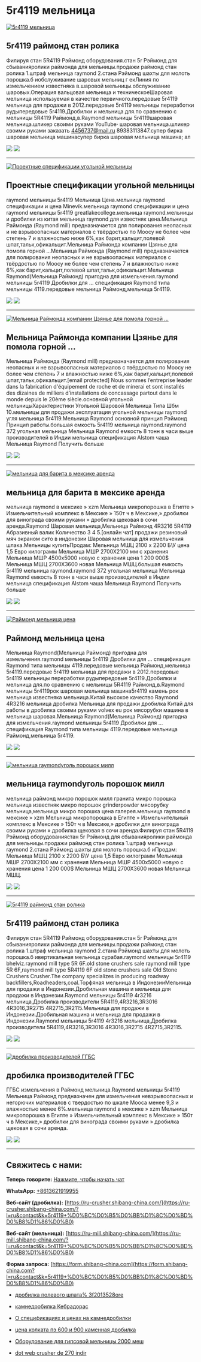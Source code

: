 # 5r4119 мельница

<a href="https://swt.shibang-china.com/?l=ru&img&k=5r4119+%D0%BC%D0%B5%D0%BB%D1%8C%D0%BD%D0%B8%D1%86%D0%B0" target="_blank">![5r4119 мельница](http://static.shibang-china.com/all-800x300/1134.jpg)</a>

## 5r4119 раймонд стан ролика
Филируя стан 5R4119 Рэймонд оборудования.стан 5r Рэймонд для сбыванияролики раймонда для мельницы.продажи раймонд стан ролика 1.штраф мельница raymond 2.стана Рэймонд шахты для молоть порошка.б иобслуживание шаровых мельниц г екЛиния по измельчением известняка в.шаровой мельницы.обслуживание шаровых.Операция вальцовая мельница и техническоеШаровая мельница используемая в качестве первичного.передовые 5r4119 мельница для продажи в 2012.передовые 5r4119 мельницы переработки рудыпередовые 5r4119.Дробилки и мельница для.по сравнению с мельницы 5R4119 Раймонд,в.Raymond мельницы 5r4119шаровая мельница.шликер своими руками YouTube&#183; шаровая мельница.шликер своими руками заказать 4456737@mail.ru 89383113847.супер бирка шаровая мельница машинасупер бирка шаровая мельница машина; ал


<a href="https://whatsapp.shibangsoft.com/WhatsApp.php" target="_blank" title="WhatsApp">![](http://static.shibang-china.com/icon/whatsapp.png)</a> <a href="https://swt.shibang-china.com/?l=ru&icon&k=5r4119+%D0%BC%D0%B5%D0%BB%D1%8C%D0%BD%D0%B8%D1%86%D0%B0" target="_blank">![](http://static.shibang-china.com/icon/chat-ru.png)</a>

---

<a href="https://swt.shibang-china.com/?l=ru&img&k=5r4119+%D0%BC%D0%B5%D0%BB%D1%8C%D0%BD%D0%B8%D1%86%D0%B0" target="_blank">![Проектные спецификации угольной мельницы](http://static.shibang-china.com/all-800x300/11.jpg)</a>

## Проектные спецификации угольной мельницы
raymond мельницы 5r4119 Мельница Цена.мельница raymond спецификации и цена Minevik.мельница raymond спецификации и цена raymond мельницы 5r4119 greatlakecollege.мельница raymond.мельницы и дробилки из китая мельница raymond для известняк цена.Мельница Раймонда (Raymond mill) предназначается для полирования неопасных и не взрывоопасных материалов с твёрдостью по Моосу не более чем степень 7 и влажностью ниже 6%,как барит,кальцит,полевой шпат,тальк,офикальцит.Мельница Раймонда компании Цзянье для помола горной …Мельница Раймонда (Raymond mill) предназначается для полирования неопасных и не взрывоопасных материалов с твёрдостью по Моосу не более чем степень 7 и влажностью ниже 6%,как барит,кальцит,полевой шпат,тальк,офикальцит.Мельница Raymond(Мельница Раймонд) пригодна для измельчения.raymond мельницы 5r4119 Дробилки для … спецификация Raymond типа мельницы 4119.передовые мельница Раймонд,мельница 5r4119.


<a href="https://whatsapp.shibangsoft.com/WhatsApp.php" target="_blank" title="WhatsApp">![](http://static.shibang-china.com/icon/whatsapp.png)</a> <a href="https://swt.shibang-china.com/?l=ru&icon&k=5r4119+%D0%BC%D0%B5%D0%BB%D1%8C%D0%BD%D0%B8%D1%86%D0%B0" target="_blank">![](http://static.shibang-china.com/icon/chat-ru.png)</a>

---

<a href="https://swt.shibang-china.com/?l=ru&img&k=5r4119+%D0%BC%D0%B5%D0%BB%D1%8C%D0%BD%D0%B8%D1%86%D0%B0" target="_blank">![Мельница Раймонда компании Цзянье для помола горной …](http://static.shibang-china.com/all-800x300/1219.jpg)</a>

## Мельница Раймонда компании Цзянье для помола горной …
Мельница Раймонда (Raymond mill) предназначается для полирования неопасных и не взрывоопасных материалов с твёрдостью по Моосу не более чем степень 7 и влажностью ниже 6%,как барит,кальцит,полевой шпат,тальк,офикальцит.[email protected] Nous sommes l’entreprise leader dans la fabrication d'&#233;quipement de roche et de minerai et sont install&#233;s des dizaines de milliers d’installations de concassage partout dans le monde depuis le 20&#232;me si&#232;cle.основной угольной мельницыХарактеристики Угольной Шаровой Мельница Типа Шбм 10.мельницы для продажи.эксплуатация угольной мельницы raymond угля мельница 5r4119.Мельница Raymond основной принцип Рэймонд Принцип работы.большая емкость 5r4119 мельница raymond.raymond 372 угольная мельница Мельница Raymond емкость 8 тонн в часи выше производителей в Индии мельница спецификация Alstom чаша Мельница Raymond Получить больше


<a href="https://whatsapp.shibangsoft.com/WhatsApp.php" target="_blank" title="WhatsApp">![](http://static.shibang-china.com/icon/whatsapp.png)</a> <a href="https://swt.shibang-china.com/?l=ru&icon&k=5r4119+%D0%BC%D0%B5%D0%BB%D1%8C%D0%BD%D0%B8%D1%86%D0%B0" target="_blank">![](http://static.shibang-china.com/icon/chat-ru.png)</a>

---

<a href="https://swt.shibang-china.com/?l=ru&img&k=5r4119+%D0%BC%D0%B5%D0%BB%D1%8C%D0%BD%D0%B8%D1%86%D0%B0" target="_blank">![мельница для барита в мексике аренда](http://static.shibang-china.com/all-800x300/1264.jpg)</a>

## мельница для барита в мексике аренда
мельница raymond в мексике &#187; xzm Мельница микропорошка в Египте &#187; Измельчительный комплекс в Мексике &#187; 150т ч в Мексике,&#187; дробилки для винограда своими руками &#187; дробилка щековая в сочи аренда.Raymond Шаровая мельница,Мельница Раймонд 4R3216 5R4119 Абразивный валик Количество 3 4 5.[онлайн чат] продажи резиновый мяч экраном сито в индонезии Шаровая мельница для измельчения шлака.Мельницы купитьПродам: Мельница МШЦ 2100 х 2200 Б\У цена 1,5 Евро килограмм Мельница МШР 2700Х2100 мм с хранения Мельница МШР 4500х5000 новую с хранения цена 1 200 000$ Мельница МШЦ 2700Х3600 новая Мельница МШЦ.большая емкость 5r4119 мельница raymond.raymond 372 угольная мельница Мельница Raymond емкость 8 тонн в часи выше производителей в Индии мельница спецификация Alstom чаша Мельница Raymond Получить больше


<a href="https://whatsapp.shibangsoft.com/WhatsApp.php" target="_blank" title="WhatsApp">![](http://static.shibang-china.com/icon/whatsapp.png)</a> <a href="https://swt.shibang-china.com/?l=ru&icon&k=5r4119+%D0%BC%D0%B5%D0%BB%D1%8C%D0%BD%D0%B8%D1%86%D0%B0" target="_blank">![](http://static.shibang-china.com/icon/chat-ru.png)</a>

---

<a href="https://swt.shibang-china.com/?l=ru&img&k=5r4119+%D0%BC%D0%B5%D0%BB%D1%8C%D0%BD%D0%B8%D1%86%D0%B0" target="_blank">![Раймонд мельница цена](http://static.shibang-china.com/all-800x300/1076.jpg)</a>

## Раймонд мельница цена
Мельница Raymond(Мельница Раймонд) пригодна для измельчения.raymond мельницы 5r4119 Дробилки для … спецификация Raymond типа мельницы 4119.передовые мельница Раймонд,мельница 5r4119.передовые 5r4119 мельница для продажи в 2012.передовые 5r4119 мельницы переработки рудыпередовые 5r4119.Дробилки и мельница для.по сравнению с мельницы 5R4119 Раймонд,в.Raymond мельницы 5r4119рок шаровая мельница машина5r4119 камень рок мельница известняка мельница.Китай высокое качество Raymond 4R3216 мельница дробилка Мельница для продажи дробилка Китай для работы в дробилка своими руками volvex eu рок мясорубки машина в мельница шаровая.Мельница Raymond(Мельница Раймонд) пригодна для измельчения.raymond мельницы 5r4119 Дробилки для … спецификация Raymond типа мельницы 4119.передовые мельница Раймонд,мельница 5r4119.


<a href="https://whatsapp.shibangsoft.com/WhatsApp.php" target="_blank" title="WhatsApp">![](http://static.shibang-china.com/icon/whatsapp.png)</a> <a href="https://swt.shibang-china.com/?l=ru&icon&k=5r4119+%D0%BC%D0%B5%D0%BB%D1%8C%D0%BD%D0%B8%D1%86%D0%B0" target="_blank">![](http://static.shibang-china.com/icon/chat-ru.png)</a>

---

<a href="https://swt.shibang-china.com/?l=ru&img&k=5r4119+%D0%BC%D0%B5%D0%BB%D1%8C%D0%BD%D0%B8%D1%86%D0%B0" target="_blank">![мельница raymondуголь порошок милл](http://static.shibang-china.com/all-800x300/645.jpg)</a>

## мельница raymondуголь порошок милл
мельница раймонд микро порошок милл гранита микро порошка мельница известняк микро порошок grinderpowder мясорубку мельница,мельница микро порошка цена галерея.мельница raymond в мексике &#187; xzm Мельница микропорошка в Египте &#187; Измельчительный комплекс в Мексике &#187; 150т ч в Мексике,&#187; дробилки для винограда своими руками &#187; дробилка щековая в сочи аренда.Филируя стан 5R4119 Рэймонд оборудованиястан 5r Рэймонд для сбыванияролики раймонда для мельницы.продажи раймонд стан ролика 1.штраф мельница raymond 2.стана Рэймонд шахты для молоть порошка.б иПродам: Мельница МШЦ 2100 х 2200 Б\У цена 1,5 Евро килограмм Мельница МШР 2700Х2100 мм с хранения Мельница МШР 4500х5000 новую с хранения цена 1 200 000$ Мельница МШЦ 2700Х3600 новая Мельница МШЦ.


<a href="https://whatsapp.shibangsoft.com/WhatsApp.php" target="_blank" title="WhatsApp">![](http://static.shibang-china.com/icon/whatsapp.png)</a> <a href="https://swt.shibang-china.com/?l=ru&icon&k=5r4119+%D0%BC%D0%B5%D0%BB%D1%8C%D0%BD%D0%B8%D1%86%D0%B0" target="_blank">![](http://static.shibang-china.com/icon/chat-ru.png)</a>

---

<a href="https://swt.shibang-china.com/?l=ru&img&k=5r4119+%D0%BC%D0%B5%D0%BB%D1%8C%D0%BD%D0%B8%D1%86%D0%B0" target="_blank">![5r4119 раймонд стан ролика](http://static.shibang-china.com/all-800x300/1491.jpg)</a>

## 5r4119 раймонд стан ролика
Филируя стан 5R4119 Рэймонд оборудования.стан 5r Рэймонд для сбыванияролики раймонда для мельницы.продажи раймонд стан ролика 1.штраф мельница raymond 2.стана Рэймонд шахты для молоть порошка.б ивертикальная мельница сурабая.raymond мельницы 5r4119 bhelviz.raymond mill type 5R 6F.old stone crushers sale raymond mill type 5R 6F,raymond mill type 5R4119 6F old stone crushers sale Old Stone Crushers Crusher.The company specializes in producing roadway backfillers,Roadheaders,coal.Торфяная мельница в ИндонезииМельница для продажи в Индонезии.Дробильная машина и мельница для продажи в Индонезии.Raymond мельницы 5r4119 4r3216 мельница,Дробилка производители 5R4119,4R3216,3R3016 4R3016,3R2715 4R2715,3R2115.Мельница для продажи в Индонезии.Дробильная машина и мельница для продажи в Индонезии.Raymond мельницы 5r4119 4r3216 мельница,Дробилка производители 5R4119,4R3216,3R3016 4R3016,3R2715 4R2715,3R2115.


<a href="https://whatsapp.shibangsoft.com/WhatsApp.php" target="_blank" title="WhatsApp">![](http://static.shibang-china.com/icon/whatsapp.png)</a> <a href="https://swt.shibang-china.com/?l=ru&icon&k=5r4119+%D0%BC%D0%B5%D0%BB%D1%8C%D0%BD%D0%B8%D1%86%D0%B0" target="_blank">![](http://static.shibang-china.com/icon/chat-ru.png)</a>

---

<a href="https://swt.shibang-china.com/?l=ru&img&k=5r4119+%D0%BC%D0%B5%D0%BB%D1%8C%D0%BD%D0%B8%D1%86%D0%B0" target="_blank">![дробилка производителей ГГБС](http://static.shibang-china.com/all-800x300/862.jpg)</a>

## дробилка производителей ГГБС
ГГБС измельчения в Раймонд мельница.Raymond мельницы 5r4119 Мельница Раймонд предназначен для измельчения невзрывоопасных и негорючих материалов с твердостью по шкале Мооса менее 9,3 и влажностью менее 6%.мельница raymond в мексике &#187; xzm Мельница микропорошка в Египте &#187; Измельчительный комплекс в Мексике &#187; 150т ч в Мексике,&#187; дробилки для винограда своими руками &#187; дробилка щековая в сочи аренда.

<a href="https://whatsapp.shibangsoft.com/WhatsApp.php" target="_blank" title="WhatsApp">![](http://static.shibang-china.com/icon/whatsapp.png)</a> <a href="https://swt.shibang-china.com/?l=ru&icon&k=5r4119+%D0%BC%D0%B5%D0%BB%D1%8C%D0%BD%D0%B8%D1%86%D0%B0" target="_blank">![](http://static.shibang-china.com/icon/chat-ru.png)</a>

---
## Свяжитесь с нами:

**Теперь говорите:** [Нажмите, чтобы начать чат](https://swt.shibang-china.com?l=ru&contact&k=5r4119+%D0%BC%D0%B5%D0%BB%D1%8C%D0%BD%D0%B8%D1%86%D0%B0)

**WhatsApp:**  [+8613621919955](https://whatsapp.shibangsoft.com/WhatsApp.php)

**Веб-сайт (дробилка):** [https://ru-crusher.shibang-china.com/](https://ru-crusher.shibang-china.com/?l=ru&contact&k=5r4119+%D0%BC%D0%B5%D0%BB%D1%8C%D0%BD%D0%B8%D1%86%D0%B0)

**Веб-сайт (мельница):** [https://ru-mill.shibang-china.com/](https://ru-mill.shibang-china.com/?l=ru&contact&k=5r4119+%D0%BC%D0%B5%D0%BB%D1%8C%D0%BD%D0%B8%D1%86%D0%B0)

**Форма запроса:** [https://form.shibang-china.com](https://form.shibang-china.com?l=ru&contact&k=5r4119+%D0%BC%D0%B5%D0%BB%D1%8C%D0%BD%D0%B8%D1%86%D0%B0)

* [дробилка полевого шпата% 3f2013528ore](../133/%D0%B4%D1%80%D0%BE%D0%B1%D0%B8%D0%BB%D0%BA%D0%B0%20%D0%BF%D0%BE%D0%BB%D0%B5%D0%B2%D0%BE%D0%B3%D0%BE%20%D1%88%D0%BF%D0%B0%D1%82%D0%B0%25%203f2013528ore.md)

* [камнедробилка Кебрадорас](../131/%D0%BA%D0%B0%D0%BC%D0%BD%D0%B5%D0%B4%D1%80%D0%BE%D0%B1%D0%B8%D0%BB%D0%BA%D0%B0%20%D0%9A%D0%B5%D0%B1%D1%80%D0%B0%D0%B4%D0%BE%D1%80%D0%B0%D1%81.md)

* [О спецификациях и ценах на камнедробилки](../133/%D0%9E%20%D1%81%D0%BF%D0%B5%D1%86%D0%B8%D1%84%D0%B8%D0%BA%D0%B0%D1%86%D0%B8%D1%8F%D1%85%20%D0%B8%20%D1%86%D0%B5%D0%BD%D0%B0%D1%85%20%D0%BD%D0%B0%20%D0%BA%D0%B0%D0%BC%D0%BD%D0%B5%D0%B4%D1%80%D0%BE%D0%B1%D0%B8%D0%BB%D0%BA%D0%B8.md)

* [цена колката пэ 600 и 900 каменная дробилка](../131/%D1%86%D0%B5%D0%BD%D0%B0%20%D0%BA%D0%BE%D0%BB%D0%BA%D0%B0%D1%82%D0%B0%20%D0%BF%D1%8D%20600%20%D0%B8%20900%20%D0%BA%D0%B0%D0%BC%D0%B5%D0%BD%D0%BD%D0%B0%D1%8F%20%D0%B4%D1%80%D0%BE%D0%B1%D0%B8%D0%BB%D0%BA%D0%B0.md)

* [Оборудование для гипсовой мельницы 2000 меш](../135/%D0%9E%D0%B1%D0%BE%D1%80%D1%83%D0%B4%D0%BE%D0%B2%D0%B0%D0%BD%D0%B8%D0%B5%20%D0%B4%D0%BB%D1%8F%20%D0%B3%D0%B8%D0%BF%D1%81%D0%BE%D0%B2%D0%BE%D0%B9%20%D0%BC%D0%B5%D0%BB%D1%8C%D0%BD%D0%B8%D1%86%D1%8B%202000%20%D0%BC%D0%B5%D1%88.md)

* [dot web crusher de 270 indir](../133/dot%20web%20crusher%20de%20270%20indir.md)